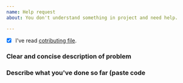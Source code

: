 ```yaml
---
name: Help request
about: You don't understand something in project and need help.

---
```


- [x] I've read [cotributing file](https://github.com/Prastiwar/RepositoryTemplate/tree/master/.github/CONTRIBUTING.md).
### **Clear and concise description of problem**

### **Describe what you've done so far (paste code**
